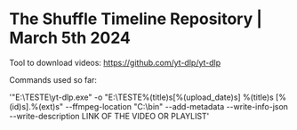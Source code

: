 # The Shuffle Timeline Repository | March 5th 2024

Tool to download videos:
https://github.com/yt-dlp/yt-dlp

Commands used so far:

'"E:\TESTE\yt-dlp.exe" -o "E:\TESTE\%(title)s\[%(upload_date)s] %(title)s [%(id)s].%(ext)s" --ffmpeg-location "C:\bin" --add-metadata --write-info-json --write-description LINK OF THE VIDEO OR PLAYLIST'


